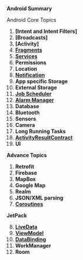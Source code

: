 

**Android Summary**


Android Core Topics

  1. **[Intent and Intent Filters]**
  2. **[Broadcasts]**
  3. **[Activity]**
  4. **[Fragments](https://docs.google.com/document/d/1557Hx5NbmNG-LV1EC2gUXCg3eKwtDDk64nk199UvWyU/edit)**
  5. **[Services](https://docs.google.com/document/u/0/d/1ivbe_TooE4eagyPbbUZL9JteGM0nzx6qS007O5mJTLs/edit)**
  6. **Permissions**
  7. **Location**
  8. **[Notification](https://docs.google.com/document/d/1v198ICHBvYjbT5vXZWkluTBWOE4ziz3yyVoES1fJYGA/edit)**
  9. **App specific Storage**
  10. **External Storage**
  11. **[Job Scheduler](https://docs.google.com/document/u/0/d/1jvEk8u9PdRTzu7kNtTCiDQIgV5EBmgrPKc999Y-k0OU/edit)**
  12. **[Alarm Manager](https://docs.google.com/document/d/1y5CtGBh9pVJOBcoIAlDCb0cBEvmDhN53Ov9Q8rlEh4c/edit)**
  13. **Database**
  14. **Bluetooth**
  15. **Sensors**
  16. **Camera**
  17. **Long Running Tasks**
  18. **[ActivityResultContract](https://docs.google.com/document/u/0/d/1MpSbAoFe9eeod0LG3Dfnn4Oqau1Ilv3VyWT_DHaKJdI/edit)**
  19. **UI**

**Advance Topics**

  1. **Retrofit**
  2. **Firebase**
  3. **MapBox**
  4. **Google Map**
  5. **Realm**
  6. **JSON/XML parsing**
  7. **[Coroutines](https://docs.google.com/document/u/0/d/1lygXWwhpc-f24J07f7nHAMch05XrMA_uCwTUJyj-qfw/edit)**

**JetPack**

  8. **[LiveData](https://docs.google.com/document/u/0/d/1-H2Lh4pcxTuxe5wzNv5RkUnqoH1DsbyuU2BeN_x12dg/edit)**
  9. **[ViewModel](https://docs.google.com/document/d/193Z-h8CmOg1LsVGw5n25CWsTgEK_8UPXj4fuzvaBGzg/edit)**
  10. **[DataBinding](https://docs.google.com/document/u/0/d/13BWEnu5r4ba_yA8hKCajVCs2SMLk2ZVfASuqwMXc07I/edit)**
  11. **WorkManager**
  12. **Room**
